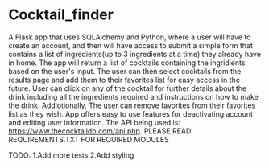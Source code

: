 # Cocktail_finder

A Flask app that uses SQLAlchemy and Python, where a user will have to create an account, and then will have access to submit a simple form that contains a list of ingredients(up to 3 ingredients at a time) they already have in home. The app will return a list of cocktails containing the ingridients based on the user's input. The user can then select cocktails from the results page and add them to their favorites list for easy access in the future. User can click on any of the cocktail for further details about the drink including all the ingredients required and instructions on how to make the drink. Addiotionally, The user can remove favorites from their favorites list as they wish. App offers easy to use features for deactivating account and editing user information. The API being used is: https://www.thecocktaildb.com/api.php. PLEASE READ REQUIREMENTS.TXT FOR REQUIRED MODULES

TODO:
1.Add more tests
2.Add styling
